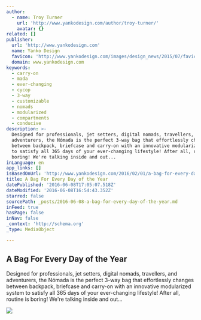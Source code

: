 ```yaml
---
author:
  - name: Troy Turner
    url: 'http://www.yankodesign.com/author/troy-turner/'
    avatar: {}
related: []
publisher:
  url: 'http://www.yankodesign.com'
  name: Yanko Design
  favicon: 'http://www.yankodesign.com/images/design_news/2015/07/favicon16.ico'
  domain: www.yankodesign.com
keywords:
  - carry-on
  - mada
  - ever-changing
  - cycop
  - 3-way
  - customizable
  - nomads
  - modularized
  - compartments
  - conducive
description: >-
  Designed for professionals, jet setters, digital nomads, travellers, and
  adventurers, the Nómada is the perfect 3-way bag that effortlessly changes
  between backpack, briefcase and carry-on with an innovative modularized system
  to satisfy all 365 days of your ever-changing lifestyle! After all, routine is
  boring! We're talking inside and out...
inLanguage: en
app_links: []
isBasedOnUrl: 'http://www.yankodesign.com/2016/02/01/a-bag-for-every-day-of-the-year/'
title: A Bag For Every Day of the Year
datePublished: '2016-06-08T17:05:07.518Z'
dateModified: '2016-06-08T16:54:43.352Z'
starred: false
sourcePath: _posts/2016-06-08-a-bag-for-every-day-of-the-year.md
inFeed: true
hasPage: false
inNav: false
_context: 'http://schema.org'
_type: MediaObject

---
```

<article style=""><h1>A Bag For Every Day of the Year</h1><p>Designed for professionals, jet setters, digital nomads, travellers, and adventurers, the Nómada is the perfect 3-way bag that effortlessly changes between backpack, briefcase and carry-on with an innovative modularized system to satisfy all 365 days of your ever-changing lifestyle! After all, routine is boring! We're talking inside and out...</p><img src="http://www.yankodesign.com/images/design_news/2016/01/cycop/cycop_01.jpg" /></article>